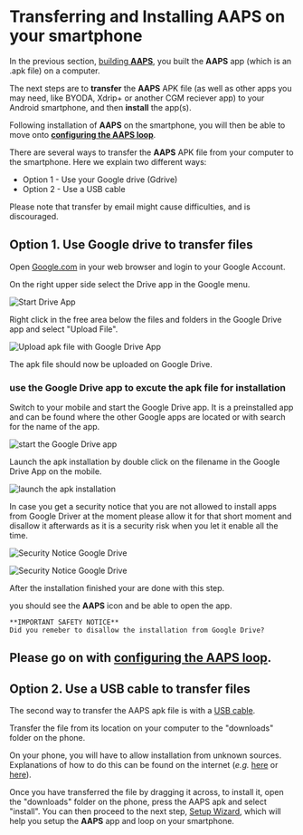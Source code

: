 # Transferring and Installing AAPS on your smartphone

In the previous section, [building **AAPS**](../building-AAPS.md), you built the **AAPS** app (which is an .apk file) on a computer.

The next steps are to **transfer** the **AAPS** APK file (as well as other apps you may need, like BYODA, Xdrip+ or another CGM reciever app) to your Android smartphone, and then **install** the app(s).

Following installation of **AAPS** on the smartphone, you will then be able to move onto [**configuring the AAPS loop**](configuring-the-AAPS-loop.md).

There are several ways to transfer the **AAPS** APK file from your computer to the smartphone. Here we explain two different ways:

- Option 1 -  Use your Google drive (Gdrive)
- Option 2 -  Use a USB cable

Please note that transfer by email might cause difficulties, and is discouraged.

## Option 1. Use Google drive to transfer files

Open [Google.com](https://www.google.com/) in your web browser and login to your Google Account.

On the right upper side select the Drive app in the Google menu.

![Start Drive App](../images/GoogleDriveInWebbrowser.png)

Right click in the free area below the files and folders in the Google Drive app and select "Upload File".

![Upload apk file with Google Drive App](../images/GoogleDriveUploadFile.png)

The apk file should now be uploaded on Google Drive.

### use the Google Drive app to excute the apk file for installation

Switch to your mobile and start the Google Drive app. It is a preinstalled app and can be found where the other Google apps are located or with search for the name of the app.

![start the Google Drive app](../images/GoogleDriveMobileAPPLaunch.png)

Launch the apk installation by double click on the filename in the Google Drive App on the mobile.

![launch the apk installation](../images/GoogleDriveMobileUploadedAPK.png)

In case you get a security notice that you are not allowed to install apps from Google Driver at the moment please allow it for that short moment and disallow it afterwards as it is a security risk when you let it enable all the time.

![Security Notice Google Drive](../images/GoogleDriveMobileMissingSecuritySetting.png)

![Security Notice Google Drive](../images/GoogleDriveMobileSettingSecuritySetting.png)

After the installation finished your are done with this step.

you should see the **AAPS** icon and be able to open the app.

```{warning}
**IMPORTANT SAFETY NOTICE**
Did you remeber to disallow the installation from Google Drive?
```

## Please go on with [configuring the AAPS loop](../Installing-AndroidAPS/setup-wizard.md).

## Option 2. Use a USB cable to transfer files

The second way to transfer the AAPS apk file is with a  [USB cable](https://support.google.com/android/answer/9064445?hl=en).

Transfer the file from its location on your computer to the "downloads" folder on the phone.

On your phone, you will have to allow installation from unknown sources. Explanations of how to do this can be found on the internet (_e.g._ [here](https://www.expressvpn.com/de/support/vpn-setup/enable-apk-installs-android/) or [here](https://www.androidcentral.com/unknown-sources)).

Once you have transferred the file by dragging it across, to install it, open the "downloads" folder on the phone, press the AAPS apk and select "install". You can then proceed to the next step, [Setup Wizard](../Installing-AndroidAPS/setup-wizard.md), which will help you setup the **AAPS** app and loop on your smartphone.
